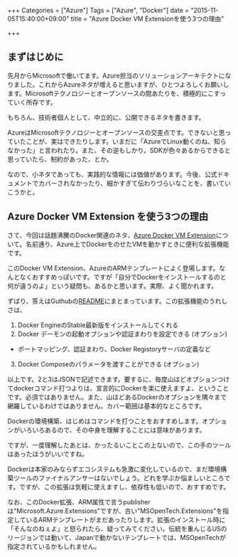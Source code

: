 +++
Categories = ["Azure"]
Tags = ["Azure", "Docker"]
date = "2015-11-05T15:40:00+09:00"
title = "Azure Docker VM Extensionを使う3つの理由"

+++

## まずはじめに
先月からMicrosoftで働いてます。Azure担当のソリューションアーキテクトになりました。これからAzureネタが増えると思いますが、ひとつよろしくお願いします。Microsoftテクノロジーとオープンソースの間あたりを、積極的にこすっていく所存です。

もちろん、技術者個人として、中立的に、公開できるネタを書きます。

AzureはMicrosoftテクノロジーとオープンソースの交差点です。できないと思っていたことが、実はできたりします。いまだに「AzureでLinux動くのね、知らなかった」と言われたり。また、その逆もしかり。SDKが色々あるからできると思っていたら、制約があった、とか。

なので、小ネタであっても、実践的な情報には価値があります。今後、公式ドキュメントでカバーされなかったり、細かすぎて伝わりづらいなことを、書いていこうかと。

## Azure Docker VM Extension を使う3つの理由
さて、今回は話題沸騰のDocker関連のネタ、[Azure Docker VM Extension](https://github.com/Azure/azure-docker-extension)について。名前通り、Azure上でDockerをのせたVMを動かすときに便利な拡張機能です。

このDocker VM Extension、AzureのARMテンプレートによく登場します。なんとなくおすすめっぽいです。ですが「自分でDockerをインストールするのと何が違うのよ」という疑問も、あるかと思います。実際、よく聞かれます。

ずばり、答えはGuthubの[README](https://github.com/Azure/azure-docker-extension)にまとまっています。この拡張機能のうれしさは、

1.  Docker EngineのStable最新版をインストールしてくれる
2.  Docker デーモンの起動オプションや認証まわりを設定できる (オプション)
  * ポートマッピング、認証まわり、Docker Registoryサーバの定義など
3.  Docker Composeのパラメータを渡すことができる (オプション)

以上です。2と3はJSONで記述できます。要するに、毎度山ほどオプションつけてdockerコマンド打つよりは、宣言的にDockerを楽に使えますよ、ということです。必須ではありません。また、山ほどあるDockerのオプションを隅々まで網羅しているわけではありません。カバー範囲は基本的なところです。

Dockerの環境構築、はじめはコマンドを打つことをおすすめします。オプションがいろいろあるので、その中身を理解することには意味があります。

ですが、一度理解したあとは、かったるいことこの上ないので、この手のツールはあったほうがいいですね。

Dockerは本家のみならずエコシステムも急激に変化しているので、まだ環境構築ツールのファイナルアンサーはないでしょう。どれを学ぶか悩ましいところです。ですが、この拡張は気軽に使えますし、依存性も低いので、おすすめです。

なお、このDocker拡張、ARM属性で言うpublisherは"Microsoft.Azure.Extensions"ですが、古い"MSOpenTech.Extensions"を指定しているARMテンプレートがまだあったりします。拡張のインストール時に「そんなのねぇよ」と怒られたら、疑ってみてください。伝統を重んじるUSのリージョンでは動いて、Japanで動かないテンプレートでは、MSOpenTechが指定されているかもしれません。